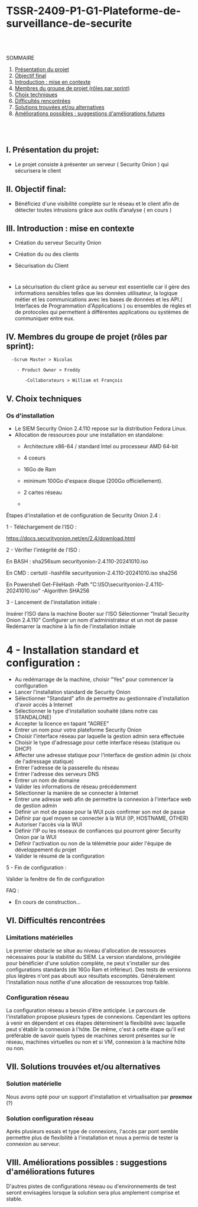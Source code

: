# TSSR-2409-P1-G1-Plateforme-de-surveillance-de-securite
 <br><br>

SOMMAIRE

1. [Présentation du projet](#i-présentation-du-projet)
2. [Objectif final](#ii-objectif-final)
3. [Introduction : mise en contexte](#iii-introduction--mise-en-contexte)
4. [Membres du groupe de projet (rôles par sprint)](#iv-membres-du-groupe-de-projet-rôles-par-sprint)
5. [Choix techniques](#v-choix-techniques)
6. [Difficultés rencontrées](#vi-difficultés-rencontrées)
7. [Solutions trouvées et/ou alternatives](#vii-solutions-trouvées-etou-alternatives)
8. [Améliorations possibles : suggestions d'améliorations futures](#viii-améliorations-possibles--suggestions-daméliorations-futures)

<br><br>

  ## I. Présentation du projet: 

 - Le projet consiste à présenter un serveur ( Security Onion ) qui sécurisera le client

  ## II. Objectif final:

 - Bénéficiez d'une visibilité complète sur le réseau et le client afin de détecter toutes intrusions grâce aux outils d’analyse  ( en cours ) 

 ## III. Introduction : mise en contexte

- Création du serveur Security Onion

- Création du ou des clients 

- Sécurisation du Client
#
- La sécurisation du client grâce au serveur est essentielle car il gère des informations sensibles telles que les données utilisateur, la logique métier et les communications avec les bases de données et les API.( Interfaces de Programmation d'Applications ) ou ensembles de règles et de protocoles qui permettent à différentes applications ou systèmes de communiquer entre eux.


## IV. Membres du groupe de projet (rôles par sprint):

      -Scrum Master > Nicolas

        - Product Owner > Freddy

           -Collaborateurs > William et François


## V. Choix techniques
 
### Os d'installation

* Le SIEM Security Onion 2.4.110 repose sur la distribution Fedora Linux.
* Allocation de ressources pour une installation en standalone:
  * Architecture x86-64 / standard Intel ou processeur AMD 64-bit
  * 4 coeurs
  * 16Go de Ram
  * minimum 100Go d'espace disque (200Go officiellement).
  * 2 cartes réseau
 
  * 
Étapes d'installation et de configuration de Security Onion 2.4 :

1 - Téléchargement de l'ISO :

https://docs.securityonion.net/en/2.4/download.html

2 - Vérifier l'intégrité de l'ISO :

En BASH : sha256sum securityonion-2.4.110-20241010.iso

En CMD : certutil -hashfile securityonion-2.4.110-20241010.iso sha256

En Powershell Get-FileHash -Path "C:\ISO\securityonion-2.4.110-20241010.iso" -Algorithm SHA256

3 - Lancement de l'installation initiale :

Insérer l'ISO dans la machine
Booter sur l'ISO
Sélectionner "Install Security Onion 2.4.110"
Configurer un nom d'administrateur et un mot de passe
Redémarrer la machine à la fin de l'installation initiale

# 4 - Installation standard et configuration :

* Au redémarrage de la machine, choisir "Yes" pour commencer la configuration
* Lancer l'installation standard de Security Onion
* Sélectionner "Standard" afin de permettre au gestionnaire d'installation d'avoir accès à Internet
* Sélectionner le type d'installation souhaité (dans notre cas STANDALONE)
* Accepter la licence en tapant "AGREE"
* Entrer un nom pour votre plateforme Security Onion
* Choisir l'interface réseau par laquelle la gestion admin sera effectuée
* Choisir le type d'adressage pour cette interface réseau (statique ou DHCP)
* Affecter une adresse statique pour l'interface de gestion admin (si choix de l'adressage statique)
* Entrer l'adresse de la passerelle du réseau
* Entrer l'adresse des serveurs DNS
* Entrer un nom de domaine
* Valider les informations de réseau précédemment
* Sélectionner la manière de se connecter à Internet
* Entrer une adresse web afin de permettre la connexion à l'interface web de gestion admin
* Définir un mot de passe pour la WUI puis confirmer son mot de passe
* Définir par quel moyen se connecter à la WUI (IP, HOSTNAME, OTHER)
* Autoriser l'accès via la WUI
* Définir l'IP ou les réseaux de confiances qui pourront gérer Security Onion par la WUI
* Définir l'activation ou non de la télémétrie pour aider l'équipe de développement du projet
* Valider le résumé de la configuration

5 - Fin de configuration :

Valider la fenêtre de fin de configuration

FAQ :

- En cours de construction...


## VI. Difficultés rencontrées


### Limitations matérielles

Le premier obstacle se situe au niveau d'allocation de ressources nécessaires pour la stabilité du SIEM.
La version standalone, privilégiée pour bénéficier d'une solution complète, ne peut s'installer sur des configurations standards (de 16Go Ram et inférieur).
Des tests de versionns plus légères n'ont pas abouti aux résultats escomptés.
Généralement l'installation nous notifie d'une allocation de ressources trop faible.

### Configuration réseau

La configuration réseau a besoin d'être anticipée. Le parcours de l'installation propose plusieurs types de connexions.
Cependant les options à venir en dépendent et ces étapes déterminent la flexibilité avec laquelle peut s'établir la connexion à l'hôte.
De même, c'est à cette étape qu'il est préférable de savoir quels types de machines seront présentes sur le réseau, machines virtuelles ou non et si VM, connexion à la machine hôte ou non.

## VII. Solutions trouvées et/ou alternatives  

### Solution matérielle

Nous avons opté pour un support d'installation et virtualisation par ***proxmox*** (?)

### Solution configuration réseau

Après plusieurs essais et type de connexions, l'accès par pont semble permettre plus de flexibilité à l'installation et nous a permis de tester la connexion au serveur.

## VIII. Améliorations possibles : suggestions d'améliorations futures

D'autres pistes de configurations réseau ou d'environnements de test seront envisagées lorsque la solution sera plus amplement comprise et stable.
